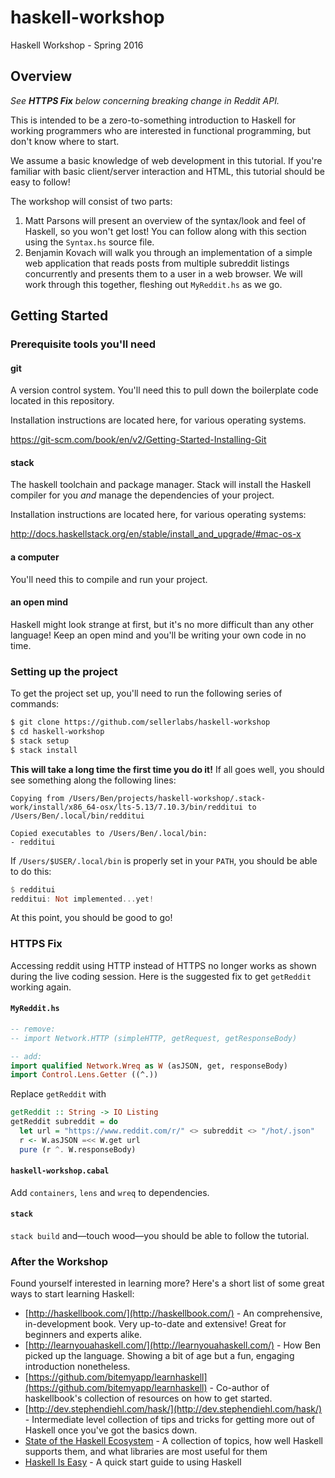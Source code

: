 # haskell-workshop

Haskell Workshop - Spring 2016

## Overview

*See __HTTPS Fix__ below concerning breaking change in Reddit API.*

This is intended to be a zero-to-something introduction to Haskell for working programmers who are
interested in functional programming, but don't know where to start.

We assume a basic knowledge of web development in this tutorial. If you're familiar with basic
client/server interaction and HTML, this tutorial should be easy to follow!

The workshop will consist of two parts:

1. Matt Parsons will present an overview of the syntax/look and feel of Haskell, so you won't get lost! You can
follow along with this section using the `Syntax.hs` source file.
2. Benjamin Kovach will walk you through an implementation of a simple web application that reads posts from
multiple subreddit listings concurrently and presents them to a user in a web browser. We will work through this
together, fleshing out `MyReddit.hs` as we go.

## Getting Started

### Prerequisite tools you'll need

#### git

A version control system. You'll need this to pull down the boilerplate code located in this repository.

Installation instructions are located here, for various operating systems.

https://git-scm.com/book/en/v2/Getting-Started-Installing-Git

#### stack

The haskell toolchain and package manager. Stack will install the Haskell compiler for you _and_ manage the dependencies of your project.

Installation instructions are located here, for various operating systems:

http://docs.haskellstack.org/en/stable/install_and_upgrade/#mac-os-x

#### a computer

You'll need this to compile and run your project.

#### an open mind

Haskell might look strange at first, but it's no more difficult than any other language! Keep an open mind and you'll be writing your own code in no time.

### Setting up the project

To get the project set up, you'll need to run the following series of commands:

```bash
$ git clone https://github.com/sellerlabs/haskell-workshop
$ cd haskell-workshop
$ stack setup
$ stack install
```

**This will take a long time the first time you do it!** If all goes well, you should see something along the following lines:

```
Copying from /Users/Ben/projects/haskell-workshop/.stack-work/install/x86_64-osx/lts-5.13/7.10.3/bin/redditui to /Users/Ben/.local/bin/redditui

Copied executables to /Users/Ben/.local/bin:
- redditui
```

If `/Users/$USER/.local/bin` is properly set in your `PATH`, you should be able to do this:

```hs
$ redditui
redditui: Not implemented...yet!
```

At this point, you should be good to go!

### HTTPS Fix

Accessing reddit using HTTP instead of HTTPS no longer works as shown during the live coding session. Here is the suggested fix to get `getReddit` working again.

#### `MyReddit.hs`

```hs
-- remove:
-- import Network.HTTP (simpleHTTP, getRequest, getResponseBody)

-- add:
import qualified Network.Wreq as W (asJSON, get, responseBody)
import Control.Lens.Getter ((^.))
```

Replace `getReddit` with

```hs
getReddit :: String -> IO Listing
getReddit subreddit = do
  let url = "https://www.reddit.com/r/" <> subreddit <> "/hot/.json"
  r <- W.asJSON =<< W.get url
  pure (r ^. W.responseBody)
```

#### `haskell-workshop.cabal`

Add `containers`, `lens` and `wreq` to dependencies.

#### `stack`

`stack build` and—touch wood—you should be able to follow the tutorial.

### After the Workshop

Found yourself interested in learning more? Here's a short list of some great ways to start learning Haskell:

- [http://haskellbook.com/](http://haskellbook.com/) - An comprehensive, in-development book. Very up-to-date and extensive! Great for beginners and experts alike.
- [http://learnyouahaskell.com/](http://learnyouahaskell.com/) - How Ben picked up the language. Showing a bit of age but a fun, engaging introduction nonetheless.
- [https://github.com/bitemyapp/learnhaskell](https://github.com/bitemyapp/learnhaskell) - Co-author of haskellbook's collection of resources on how to get started.
- [http://dev.stephendiehl.com/hask/](http://dev.stephendiehl.com/hask/) - Intermediate level collection of tips and tricks for getting more out of Haskell once you've got the basics down.
- [State of the Haskell Ecosystem](https://github.com/Gabriel439/post-rfc/blob/master/sotu.md) - A collection of topics, how well Haskell supports them, and what libraries are most useful for them
- [Haskell Is Easy](http://www.haskelliseasy.com) - A quick start guide to using Haskell
